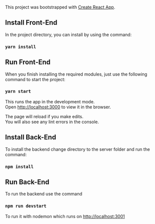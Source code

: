 This project was bootstrapped with [Create React App](https://github.com/facebook/create-react-app).

## Install Front-End

In the project directory, you can install by using the command:

### `yarn install`

## Run Front-End
When you finish installing the required modules, just use the following command to start the project:
### `yarn start`

This runs the app in the development mode.<br />
Open [http://localhost:3000](http://localhost:3000) to view it in the browser.

The page will reload if you make edits.<br />
You will also see any lint errors in the console.

## Install Back-End
To install the backend change directory to the server folder and run the command:
### `npm install`

## Run Back-End
To run the backend use  the command
### `npm run devstart`
To run it with nodemon which runs on [http://localhost:3001](http://localhost:3001)
